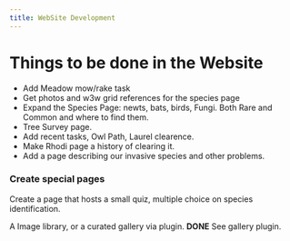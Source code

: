 ```yaml
---
title: WebSite Development
---
```


Things to be done in the Website
================================

* Add Meadow mow/rake task
* Get photos and w3w grid references for the species page
* Expand the Species Page: newts, bats, birds, Fungi. Both Rare and Common and where to find them.
* Tree Survey page.
* Add recent tasks, Owl Path, Laurel clearence.
* Make Rhodi page a history of clearing it.
* Add a page describing our invasive species and other problems.

### Create special pages

Create a page that hosts a small quiz, multiple choice on species identification.

A Image library, or a curated gallery via plugin. **DONE** See gallery plugin.

